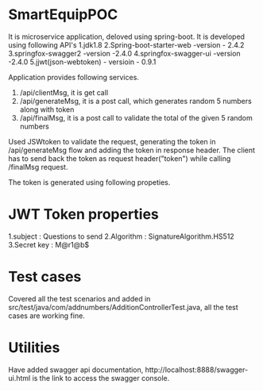 # SmartEquipPOC
It is microservice application, deloved using spring-boot. 
It is developed using following API's
1.jdk1.8
2.Spring-boot-starter-web -version - 2.4.2
3.springfox-swagger2 -version -2.4.0
4.springfox-swagger-ui -version -2.4.0
5.jjwt(json-webtoken) - versioin - 0.9.1 

Application provides following services.
1. /api/clientMsg, it is get call
2. /api/generateMsg, it is a post call, which generates random 5 numbers along with token
3. /api/finalMsg, it is a post call to validate the total of the given 5 random numbers

Used JSWtoken to validate the request, generating the token in /api/generateMsg flow and adding the token in response header.
The client has to send back the token as request header("token") while calling /finalMsg request.

The token is generated using following propeties.
# JWT Token properties
1.subject    : Questions to send
2.Algorithm  : SignatureAlgorithm.HS512
3.Secret key : M@r1@b$

# Test cases
Covered all the test scenarios and added in src/test/java/com/addnumbers/AdditionControllerTest.java, all the test cases are working fine.

# Utilities
Have added swagger api documentation, http://localhost:8888/swagger-ui.html is the link to access the swagger console.
